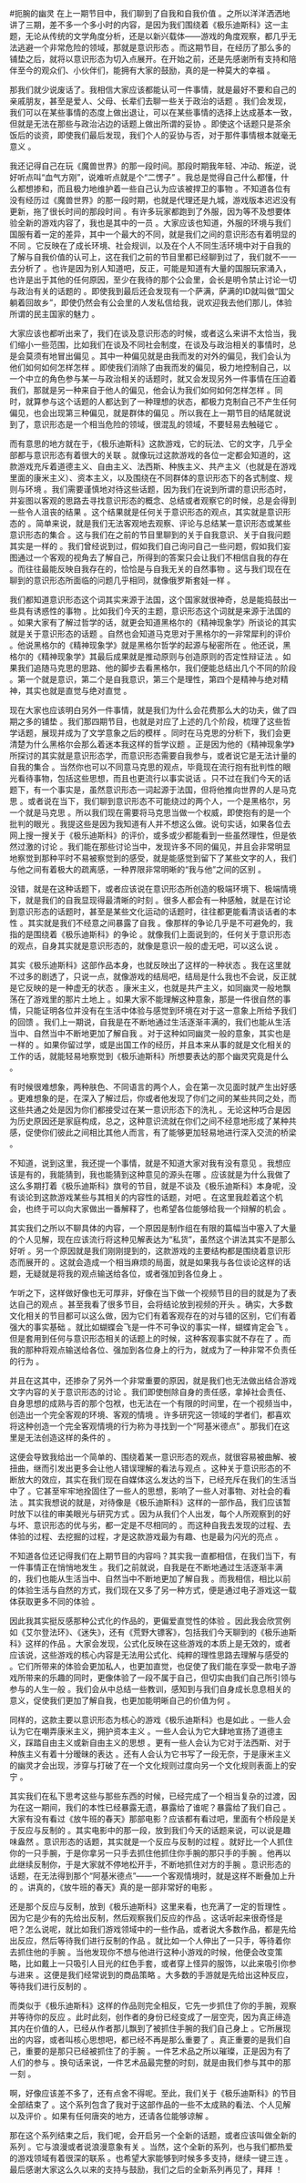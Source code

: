 
#扼腕的幽灵
在上一期节目中，我们聊到了自我和自我价值 。之所以洋洋洒洒地讲了三期，差不多一个多小时的内容，是因为我们围绕着《极乐迪斯科》这一主题，无论从传统的文学角度分析，还是以新兴载体——游戏的角度观察，都几乎无法逃避一个非常危险的领域，那就是意识形态 。而这期节目，在经历了那么多的铺垫之后，就将以意识形态为切入点展开。在开始之前，还是先感谢所有支持和陪伴至今的观众们、小伙伴们，能拥有大家的鼓励，真的是一种莫大的幸福 。

那我们就少说废话了。我相信大家应该都能认可一件事情，就是最好不要和自己的亲戚朋友，甚至是爱人、父母、长辈们去聊一些关于政治的话题 。我们会发现，我们可以在某些事情的态度上做出退让，可以在某些事情的选择上达成基本一致，但就是无法在那些与政治沾边的话题上做出所谓的妥协 。即使这个话题只是茶余饭后的谈资，即使我们最后发现，我们个人的妥协与否，对于那件事情根本就毫无意义 。

我还记得自己在玩《魔兽世界》的那一段时间。那段时期我年轻、冲动、叛逆，说好听点叫“血气方刚”，说难听点就是个“二愣子” 。我总是觉得自己什么都懂，什么都想掺和，而且极力地维护着一些自己认为应该被捍卫的事物 。不知道各位有没有经历过《魔兽世界》的那一段时期，也就是代理还是九城，游戏版本迟迟没有更新，拖了很长时间的那段时间 。有许多玩家都跑到了外服，因为等不及想要体验全新的游戏内容了，我也是其中的一员 。大家应该也知道，外服的环境与我们国服有着一定的差异，其中一个最大的不同，就是我们之间的意识形态有着明显的不同 。它反映在了成长环境、社会规训，以及在个人不同生活环境中对于自我的了解与自我价值的认可上，这在我们之前的节目里都已经聊到过了，我们就不一一去分析了 。也许是因为别人知道吧，反正，可能是知道有大量的国服玩家涌入，也许是出于其他的任何原因，至少在我待的那个公会里，会长是明令禁止讨论一切与政治有关的话题的 。即使我到最后还会发现有一个萨满，萨满的ID就叫做“国父躺着回故乡”，即使仍然会有公会里的人发私信给我，说欢迎我去他们那儿，体验所谓的民主国家的魅力 。

大家应该也都听出来了，我们在谈及意识形态的时候，或者这么来讲不太恰当，我们缩小一些范围，比如我们在谈及不同社会制度，在谈及与政治相关的事情时，总是会莫须有地冒出偏见 。其中一种偏见就是由我而发的对外的偏见，我们会认为他们如何如何怎样怎样 。即使我们消除了由我而发的偏见，极力地控制自己，以一个中立的角色参与某一与政治相关的话题时，就又会发现另外一件事情在压迫着我们，那就是另一种来自于他人的偏见，他会认为我们如何如何怎样怎样 。同时，就算参与这个话题的人都达到了一种理想的状态，都极力克制自己不产生任何偏见，也会出现第三种偏见，就是群体的偏见 。所以我在上一期节目的结尾就说到了，意识形态是一个相当危险的领域，很混乱的领域，不要轻易去触碰它 。

而有意思的地方就在于，《极乐迪斯科》这款游戏，它的玩法、它的文字，几乎全部都与意识形态有着很大的关联 。就像玩过这款游戏的各位一定都会知道的，这款游戏充斥着道德主义、自由主义、法西斯、种族主义、共产主义（也就是在游戏里面的康米主义）、资本主义，以及围绕在不同群体的意识形态下的各式制度、规则与环境 。我们需要谨慎地对待这些话题，因为我们在说到所谓的意识形态时，并妄图以客观的思路去寻找意识形态的概念、总结或者观察它的时候，总是会得到一些令人沮丧的结果 。这个结果就是任何关于意识形态的观点，其实就是意识形态的 。简单来说，就是我们无法客观地去观察、评论与总结某一意识形态或某些意识形态的集合 。这与我们在之前的节目里聊到的关于自我意识、关于自我问题其实是一样的 。我们曾经说到过，假如我们自己询问自己一些问题，假如我们妄图通过一个客观的视角去了解自己，所得到的答案只会让我们不相信自我的存在 。而往往最能反映自我存在的，恰恰是与自我无关的自然事物 。这与我们现在在聊到的意识形态所面临的问题几乎相同，就像俄罗斯套娃一样 。

我们都知道意识形态这个词其实来源于法国，这个国家就很神奇，总是能捣鼓出一些具有诱惑性的事物 。比如我们今天的主题，意识形态这个词就是来源于法国的 。如果大家有了解过哲学的话，就更会知道黑格尔的《精神现象学》所谈论的其实就是关于意识形态的话题 。自然也会知道马克思对于黑格尔的一非常犀利的评价 。他说黑格尔的《精神现象学》就是黑格尔哲学的起源与秘密所在 。他还说，黑格尔的《精神现象学》其最后成果就是推动原则与创造原则的否定性辩证法 。如果我们追随马克思的思路、他的脚步去看黑格尔，我们便能总结出几个不同的阶段 。第一个就是意识，第二个是自我意识，第三个是理性，第四个是精神与绝对精神，其实也就是直觉与绝对直觉 。

现在大家也应该明白另外一件事情，就是我们为什么会花费那么大的功夫，做了四期之多的铺垫 。我们那四期节目，也就是对应了上述的几个阶段，梳理了这些哲学话题，展现并成为了文学意象之后的模样 。同时在马克思的分析下，我们会更清楚为什么黑格尔会那么着迷本我这样的哲学议题 。正是因为他的《精神现象学》所探讨的其实就是意识形态学，而意识形态需要自我参与，或者说它是无法计量的自我的集合 。当然你也可以不同意马克思的观点，毕竟现在流行抱有批判性的眼光看待事物，包括这些思想，而且也更流行以事实说话 。只不过在我们今天的话题下，有一个事实是，虽然意识形态一词起源于法国，但将他推向世界的人是马克思 。或者说在当下，我们聊到意识形态不可能绕过的两个人，一个是黑格尔，另一个就是马克思 。所以我们现在需要将马克思当做一个权威，即使抱有的是一个批判的眼光 。我提这些是因为我知道有人并不想这么做。说句实话，如果各位去网上搜一搜关于《极乐迪斯科》的评价，或多或少都能看到一些虽然理性，但是依然过激的讨论 。我们能在那些讨论当中，发现许多不同的偏见，并且会非常明显地察觉到那种平时不易被察觉到的感受，就是能感觉到留下了某些文字的人，我们与他之间有着极大的疏离感，一种界限非常明晰的“我与他”之间的区别 。

没错，就是在这种话题下，或者应该说在意识形态所创造的极端环境下、极端情境下，就是我们的自我显现得最清晰的时刻 。很多人都会有一种感触，就是在讨论到意识形态的话题时，甚至是某些文化运动的话题时，往往都更能看清谈话者的本性 。其实就是我们不经意之间暴露了自我 。像那样的争论几乎是不可避免的，我指的是围绕着《极乐迪斯科》的争论 。就像我们上面说到的，任何关于意识形态的观点，自身其实就是意识形态的，就像是意识一般的虚无吧，可以这么说 。

其实《极乐迪斯科》这部作品本身，也就反映出了这样的一种状态 。我在这里就不过多的剧透了，只说一点，就像游戏的结局吧，结局是什么我也不会说，反正就是它反映的是一种虚无的状态 。康米主义，也就是共产主义，如同幽灵一般地飘荡在了游戏里的那片土地上 。如果大家不能理解这种意象，那是一件很自然的事情，只能证明各位并没有在生活中体验与感觉到环境在对于这一意象上所给予我们的回馈 。我们上一期说，自我是在不断地通过生活逐渐丰满的，我们也能从生活当中、自然当中不断地更加了解自我 。对于这种如同幽灵一般的意象，其实也是一样的 。如果你留过学，或是出国工作的经历，并且本来从事的就是文化相关的工作的话，就能轻易地察觉到《极乐迪斯科》所想要表达的那个幽灵究竟是什么 。

有时候很难想象，两种肤色、不同语言的两个人，会在第一次见面时就产生出好感 。更难想象的是，在深入了解过后，你或者他发现了你们之间的某些共同之处，而这些共通之处是因为你们都接受过在某一意识形态下的洗礼 。无论这种巧合是因为历史原因还是家庭构成，总之，这种意识流就在你们之间不经意地形成了某种共感，促使你们彼此之间相比其他人而言，有了能够更加轻易地进行深入交流的桥梁 。

不知道，说到这里，我还提一个事情，就是不知道大家对我有没有意见 。我想应该是有的，我能猜到，我也能猜到这种意见的源头在哪 。应该就是为什么我做了这么多期打着《极乐迪斯科》旗号的节目，就是不谈及《极乐迪斯科》本身呢，没有谈论到这款游戏某些与其相关的内容性的话题，对吧 。在这里我趁着这个机会，也终于可以向大家做出一番解释了，也希望各位能够给我一个辩解的机会 。

其实我们之所以不聊具体的内容，一个原因是制作组在有限的篇幅当中塞入了大量的个人见解，现在应该流行将这种见解表达为“私货”，虽然这个讲法其实不是那么好听 。另一个原因就是我们刚刚提到的，这款游戏的主要结构都是围绕着意识形态而展开的 。这就会造成一个相当麻烦的局面，就是如果我与各位谈论这样的话题，无疑就是将我的观点输送给各位，或者强加到各位身上 。

乍听之下，这样做好像也无可厚非，好像在当下做一个视频节目的目的就是为了表达自己的观点 。甚至我看了很多节目，会将结论放到视频的开头 。确实，大多数文化相关的节目都可以这么做，因为它们有着客观存在的对与错的区别，它们有着强大的事实基础 。就比如蝴蝶会飞是一件不可争议的事实一样，蝴蝶肯定会飞 。但是套用到任何与意识形态相关的话题上的时候，这种客观事实就不存在了 。而我的那种将观点输送给各位、强加到各位身上的行为，就成为了一种非常不负责任的行为 。

并且在这其中，还掺杂了另外一个非常重要的原因，就是我们也无法做出结合游戏文字内容的关于意识形态的讨论 。我们即使刨除自身的责任感，拿掉社会责任、自身思想的成熟与否的那个包袱，也无法在一个有限的时间里，在一个视频当中，创造出一个完全客观的环境、客观的情境 。许多研究这一领域的学者们，都喜欢将这种创造一个完全客观情境的行为称为寻找到一个“阿基米德点” 。那我们在这里是无法创造这样的条件的 。

这便会导致我给出一个简单的、围绕着某一意识形态的观点，就很容易被曲解、被扭曲，继而引发出更多会让他人错误理解的看法与观点 。这种关于意识形态的不断放大的效应，其实在我们现在自媒体这么发达的当下，已经充斥在我们的生活当中了 。它甚至牢牢地拴固住了一些人的思想，影响了一些人对事物、对社会的看法 。其实我想说的就是，对待像是《极乐迪斯科》这样的一部作品，我们应该暂时放下以往的审美眼光与研究方式 。因为从我们个人出发，每个人所观察到的好与坏、意识形态的优与劣，都一定是不尽相同的 。而这种自我去发现的过程、去体验的过程、去挖掘的过程，才是这款游戏最为有趣、也是最为闪光的亮点 。

不知道各位还记得我们在上期节目的内容吗？其实我一直都相信，在我们当下，有一件事情正在悄悄地发生 。我们之前就说，自我是在不断地通过生活逐渐丰满的，我们也能从生活当中、自然当中不断地更加了解自我 。而我相信，相比以前的体验生活与自然的方式，我们现在又多了另一种方式，便是通过电子游戏这一载体获取更多不同的体验 。

因此我其实挺反感那种公式化的作品的，更偏爱直觉性的体验 。因此我会欣赏例如《艾尔登法环》、《迷失》，还有《荒野大镖客》，包括我们今天聊到的《极乐迪斯科》这样的作品 。大家会发现，公式化反映在这些游戏的本质上是无效的，或者应该说，这些游戏的核心内容是无法用公式化、纯粹的理性思路去理解与感受的 。它们所带来的体验会更加私人，也更加直觉，也促使了我们能在享受一款电子游戏所带来的乐趣的同时，更像体验了一段不属于自己，但切实由我们自己所引领与参与的人生一般 。我们会从中总结一些教训，感知到与我们自身成长息息相关的意义，促使我们更加了解自我，也更加能明晰自己的价值为何 。

同样的，这款主要以意识形态为核心的游戏《极乐迪斯科》也是如此 。一些人会认为它在嘲弄康米主义，拥护资本主义 。一些人会认为它大肆地宣扬了道德主义，踩踏自由主义或新自由主义的思想 。更有一些人会认为它对于法西斯、对于种族主义有着十分暧昧的表达 。还有人会认为它书写了一段无奈，于是康米主义的幽灵才会出现，涉穿与打破了在一个文化规则过度向另一个文化规则表面上的安宁 。

其实我们在私下思考这些与那些东西的时候，已经完成了一个相当复杂的过渡，因为在这一期间，我们的本性已经暴露无遗，暴露给了谁呢？暴露给了我们自己 。大家有没有看过《放牛班的春天》那部电影？应该都有看过吧，里面有个桥段是关于反应与反制的 。其实电影中的那一段，放到我们今天的话题来说，可以说是趣味盎然 。意识形态的话题，其实就是一个反应与反制的过程 。就好比一个人抓住你的一只手腕，于是你拿另一只手去抓住他抓住你手腕的那只手的手腕 。他再以此继续反制你，于是大家就不停地松开手，不断地抓住对方的手腕 。意识形态的话题，在无法得到那个“阿基米德点”——一个客观情境时，就是这样不断叠加上升的 。讲真的，《放牛班的春天》真的是一部非常好的电影 。

还是那个反应与反制，放到《极乐迪斯科》这里来看，也充满了一定的哲理性 。因为它是少有的先给出反制，然后观察我们反应的作品 。这话听起来很奇怪是吧？怎么说呢，就比如我们游戏领域中的一些作品，或者说大多数作品，都是先给出反应，然后等待我们进行反制的作品 。就比如一个人伸出了一只手，等待着你去抓住他的手腕 。当他发现你不想与他进行这种小游戏的时候，他便会改变策略，比如戴上一只吸引人目光的红色手套，或者穿上怪异的服饰，以此来吸引你参与进来 。这便是我们经常说到的商品策略 。大多数的手游就是先给出这种反应，等待我们进行反制的 。

而类似于《极乐迪斯科》这样的作品则完全相反，它先一步抓住了你的手腕，观察并等待你的反应 。此时此刻，创作者的身份已经变成了一层空壳，因为真正缔造其内在价值的人，已经从作者那儿飘到了被抓住手腕的我们自己身上 。它所展现出的内容，或者叫核心思想吧，都已经不再是那么重要了 。真正重要的是我们自己，重要的是那只已经被抓住了的手腕 。一件艺术品之所以璀璨，正是因为有了人们的参与 。换句话来说，一件艺术品最完整的时刻，就是由我们参与其中的那一刻 。

啊，好像应该差不多了，还有点舍不得呢。至此，我们关于《极乐迪斯科》的节目全部结束了 。这个系列包含了我对于这部作品的一些不太成熟的看法、个人见解以及评价 。如果有任何唐突的地方，还请各位能够谅解 。

那在这个系列结束之后，我们呢，会开启另一个全新的话题，或者应该叫做全新的系列 。它与浪漫或者说浪漫意象有关 。当然，这个全新的系列，也与我们都热爱的游戏领域有着很深的联系 。也希望大家能够到时候多多支持，继续一键三连 。最后感谢大家这么久以来的支持与鼓励，我们之后的全新系列再见了，拜拜 ！